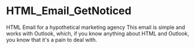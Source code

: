 # HTML_Email_GetNoticed
HTML Email for a hypothetical marketing agency
This email is simple and works with Outlook, which, if you know anything about HTML and  Outlook, you know that it's a pain to deal with.
